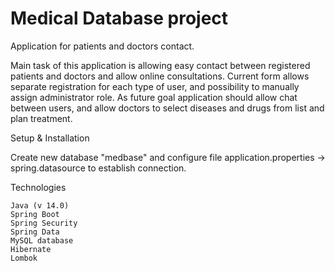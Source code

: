 # Medical Database project
Application for patients and doctors contact.

Main task of this application is allowing easy contact between registered patients and doctors and allow 
online consultations. 
Current form allows separate registration for each type of user, and possibility to manually assign administrator role.
As future goal application should allow chat between users, and allow doctors to select diseases and drugs from list and
plan treatment.


Setup & Installation

Create new database "medbase" and configure file application.properties -> spring.datasource to establish connection.

Technologies

    Java (v 14.0)
    Spring Boot 
    Spring Security
    Spring Data
    MySQL database
    Hibernate
    Lombok